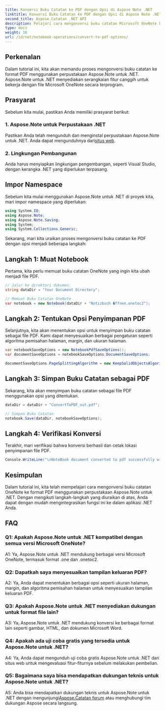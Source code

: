 ```yaml
---
title: Konversi Buku Catatan ke PDF dengan Opsi di Aspose Note .NET
linktitle: Konversi Buku Catatan ke PDF dengan Opsi di Aspose Note .NET
second_title: Aspose.Catatan .NET API
description: Pelajari cara mengonversi buku catatan Microsoft OneNote ke format PDF menggunakan perpustakaan Aspose.Note untuk .NET dengan opsi yang dapat disesuaikan.
type: docs
weight: 16
url: /id/net/notebook-operations/convert-to-pdf-options/
---
```

## Perkenalan

Dalam tutorial ini, kita akan memandu proses mengonversi buku catatan ke format PDF menggunakan perpustakaan Aspose.Note untuk .NET. Aspose.Note untuk .NET menyediakan serangkaian fitur canggih untuk bekerja dengan file Microsoft OneNote secara terprogram.

## Prasyarat

Sebelum kita mulai, pastikan Anda memiliki prasyarat berikut:

### 1. Aspose.Note untuk Perpustakaan .NET
 Pastikan Anda telah mengunduh dan menginstal perpustakaan Aspose.Note untuk .NET. Anda dapat mengunduhnya dari[situs web](https://releases.aspose.com/note/net/).

### 2. Lingkungan Pembangunan
Anda harus menyiapkan lingkungan pengembangan, seperti Visual Studio, dengan kerangka .NET yang diperlukan terpasang.

## Impor Namespace

Sebelum kita mulai menggunakan Aspose.Note untuk .NET di proyek kita, mari impor namespace yang diperlukan:

```csharp
using System.IO;
using Aspose.Note;
using Aspose.Note.Saving;
using System;
using System.Collections.Generic;
```

Sekarang, mari kita uraikan proses mengonversi buku catatan ke PDF dengan opsi menjadi beberapa langkah:

## Langkah 1: Muat Notebook

Pertama, kita perlu memuat buku catatan OneNote yang ingin kita ubah menjadi file PDF.

```csharp
// Jalur ke direktori dokumen.
string dataDir = "Your Document Directory";

// Memuat Buku Catatan OneNote
var notebook = new Notebook(dataDir + "Notizbuch �ffnen.onetoc2");
```

## Langkah 2: Tentukan Opsi Penyimpanan PDF

Selanjutnya, kita akan menentukan opsi untuk menyimpan buku catatan sebagai file PDF. Kami dapat menyesuaikan berbagai pengaturan seperti algoritma pemisahan halaman, margin, dan ukuran halaman.

```csharp
var notebookSaveOptions = new NotebookPdfSaveOptions();
var documentSaveOptions = notebookSaveOptions.DocumentSaveOptions;

documentSaveOptions.PageSplittingAlgorithm = new KeepSolidObjectsAlgorithm();
```

## Langkah 3: Simpan Buku Catatan sebagai PDF

Sekarang, kita akan menyimpan buku catatan sebagai file PDF menggunakan opsi yang ditentukan.

```csharp
dataDir = dataDir + "ConvertToPDF_out.pdf";

// Simpan Buku Catatan
notebook.Save(dataDir, notebookSaveOptions);
```

## Langkah 4: Verifikasi Konversi

Terakhir, mari verifikasi bahwa konversi berhasil dan cetak lokasi penyimpanan file PDF.

```csharp
Console.WriteLine("\nNoteBook document converted to pdf successfully with save options.\nFile saved at " + dataDir);
```

## Kesimpulan

Dalam tutorial ini, kita telah mempelajari cara mengonversi buku catatan OneNote ke format PDF menggunakan perpustakaan Aspose.Note untuk .NET. Dengan mengikuti langkah-langkah yang diuraikan di atas, Anda dapat dengan mudah mengintegrasikan fungsi ini ke dalam aplikasi .NET Anda.

## FAQ

### Q1: Apakah Aspose.Note untuk .NET kompatibel dengan semua versi Microsoft OneNote?

A1: Ya, Aspose.Note untuk .NET mendukung berbagai versi Microsoft OneNote, termasuk format .one dan .onetoc2.

### Q2: Dapatkah saya menyesuaikan tampilan keluaran PDF?

A2: Ya, Anda dapat menentukan berbagai opsi seperti ukuran halaman, margin, dan algoritma pemisahan halaman untuk menyesuaikan tampilan keluaran PDF.

### Q3: Apakah Aspose.Note untuk .NET menyediakan dukungan untuk format file lain?

A3: Ya, Aspose.Note untuk .NET mendukung konversi ke berbagai format lain seperti gambar, HTML, dan dokumen Microsoft Word.

### Q4: Apakah ada uji coba gratis yang tersedia untuk Aspose.Note untuk .NET?

A4: Ya, Anda dapat mengunduh uji coba gratis Aspose.Note untuk .NET dari situs web untuk mengevaluasi fitur-fiturnya sebelum melakukan pembelian.

### Q5: Bagaimana saya bisa mendapatkan dukungan teknis untuk Aspose.Note untuk .NET?

 A5: Anda bisa mendapatkan dukungan teknis untuk Aspose.Note untuk .NET dengan mengunjungi[Aspose.Catatan forum](https://forum.aspose.com/c/note/28) atau menghubungi tim dukungan Aspose secara langsung.
